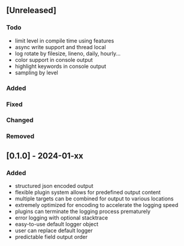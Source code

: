## [Unreleased]

### Todo

- limit level in compile time using features
- async write support and thread local
- log rotate by filesize, lineno, daily, hourly...
- color support in console output
- highlight keywords in console output
- sampling by level

### Added
### Fixed
### Changed
### Removed

## [0.1.0] - 2024-01-xx

### Added

- structured json encoded output
- flexible plugin system allows for predefined output content
- multiple targets can be combined for output to various locations
- extremely optimized for encoding to accelerate the logging speed
- plugins can terminate the logging process prematurely
- error logging with optional stacktrace
- easy-to-use default logger object
- user can replace default logger
- predictable field output order